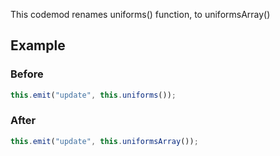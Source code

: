 This codemod renames uniforms() function, to uniformsArray()

## Example

### Before

```ts
this.emit("update", this.uniforms());
```

### After

```ts
this.emit("update", this.uniformsArray());
```

